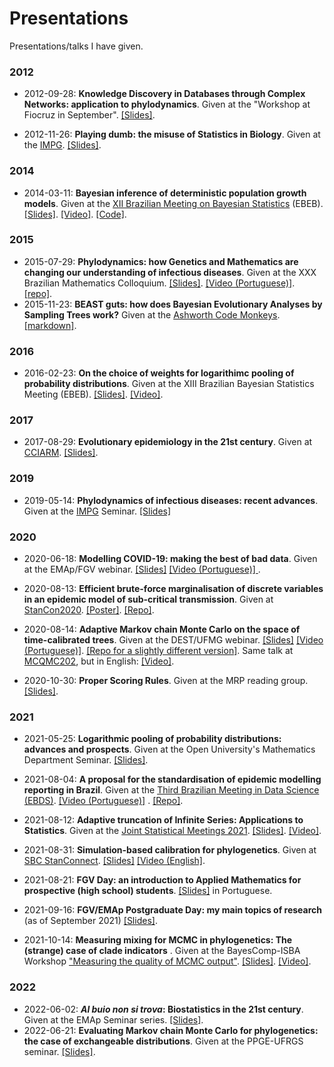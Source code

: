 # Presentations
Presentations/talks I have given.

### 2012

- 2012-09-28: **Knowledge Discovery in Databases through Complex Networks: application to phylodynamics**. Given at the "Workshop at Fiocruz in September". [[Slides]](https://github.com/maxbiostat/presentations/blob/master/PDF/Carvalho%20LMF__WaFiS%202012.pdf).

- 2012-11-26: **Playing dumb: the misuse of Statistics in Biology**. Given at the [IMPG](https://www.microbiologia.ufrj.br/portal/index.php/pt/). [[Slides]](https://github.com/maxbiostat/presentations/blob/master/PDF/BAD_PRACT.pdf).

### 2014
- 2014-03-11: **Bayesian inference of deterministic population growth models**. Given at the [XII Brazilian Meeting on Bayesian Statistics](https://www.ime.usp.br/~isbra/ebeb/ebeb2014/) (EBEB). [[Slides]](https://github.com/maxbiostat/presentations/blob/master/PDF/2014_Carvalho_EBEB.pdf). [[Video]](https://youtu.be/35ubhRoJLN0). [[Code]](https://github.com/maxbiostat/CODE/tree/master/BIDPGM).

### 2015

- 2015-07-29: **Phylodynamics: how Genetics and Mathematics are changing our understanding of infectious diseases**. Given at the XXX Brazilian Mathematics Colloquium. [[Slides]](https://github.com/maxbiostat/Colloquium_IMPA_2015/blob/master/lmcarvalho_phylo.pdf). [[Video (Portuguese)]](https://www.youtube.com/watch?v=xcXjh0CdkLA). [[repo]](https://github.com/maxbiostat/Colloquium_IMPA_2015/).
- 2015-11-23: **BEAST guts: how does Bayesian Evolutionary Analyses by Sampling Trees work?** Given at the [Ashworth Code Monkeys](https://github.com/AshworthCodeMonkeys/talks). [[markdown]](https://github.com/maxbiostat/CODE/blob/master/BEAST_guts/BEAST_guts.md).  

### 2016
- 2016-02-23: **On the choice of weights for logarithimc pooling of probability distributions**. Given at the XIII Brazilian Bayesian Statistics Meeting (EBEB). [[Slides]](https://github.com/maxbiostat/opinion_pooling/blob/master/presentations/EBEB_2016/PRESENTATION/lmcarvalho_etal_ebeb_2016.pdf). [[Video]](https://youtu.be/MGft1XnW3es?list=PL3T2Ppt4bgDJBiGZlan-qNY6PsLOGXdAB).     

### 2017
- 2017-08-29: **Evolutionary epidemiology in the 21st century**. Given at [CCIARM](http://www.lac.inpe.br/cciarm/). [[Slides]](https://github.com/maxbiostat/presentations/blob/master/PDF/2017_LMCarvalho_CCIARM.pdf).

### 2019
- 2019-05-14: **Phylodynamics of infectious diseases: recent advances**. Given at the [IMPG](https://www.microbiologia.ufrj.br/portal/index.php/pt/) Seminar. [[Slides]](https://github.com/maxbiostat/presentations/blob/master/PDF/2019_LMCarvalho_IMPG.pdf) 

### 2020
- 2020-06-18: **Modelling COVID-19: making the best of bad data**. Given at the EMAp/FGV webinar. [[Slides]](https://github.com/maxbiostat/presentations/blob/master/PDF/LMCarvalho_COVID19_modelling.pdf) [[Video (Portuguese)] ](https://www.youtube.com/watch?v=Wf6AiAsIR0Y&t=4543s).

- 2020-08-13: **Efficient brute-force marginalisation of discrete variables in an epidemic model of sub-critical transmission**. Given at [StanCon2020](https://mc-stan.org/events/stancon2020/). [[Poster]](https://github.com/maxbiostat/StanCon2020/blob/master/poster/poster.pdf). [[Repo]](https://github.com/maxbiostat/StanCon2020).

- 2020-08-14: **Adaptive Markov chain Monte Carlo on the space of time-calibrated trees**. Given at the DEST/UFMG webinar. [[Slides]](https://github.com/maxbiostat/presentations/blob/master/PDF/2020_LMCarvalho_MCM_Phylo.pdf)  [[Video (Portuguese)]](https://www.youtube.com/watch?v=CBp9K7dWLOU). [[Repo for a slightly different version]](https://github.com/maxbiostat/stats_seminar_2017). Same talk at [MCQMC202](https://mcqmc20.web.ox.ac.uk/), but in English: [[Video]](https://youtu.be/ozL-T4792EI).

- 2020-10-30: **Proper Scoring Rules**. Given at the MRP reading group. [[Slides]](https://github.com/maxbiostat/proper_scoring_rules/blob/master/proper_scoring_rules.pdf).  

### 2021
- 2021-05-25: **Logarithmic pooling of probability distributions: advances and prospects**. Given at the Open University's Mathematics Department Seminar. [[Slides]](https://github.com/maxbiostat/opinion_pooling/blob/master/presentations/open_university_2021/lmcarvalho_OpenUni_2021.pdf). 

- 2021-08-04: **A proposal for the standardisation of epidemic modelling reporting in Brazil**. Given at the [Third Brazilian Meeting in Data Science (EBDS)](https://evento.fgv.br/encontrodatascience/). [[Video (Portuguese)]](https://youtu.be/5AxC3UYfg2k?t=1478) .  [[Repo]](https://github.com/maxbiostat/EBDS_2021). 

- 2021-08-12: **Adaptive truncation of Infinite Series: Applications to Statistics**. Given at the [Joint Statistical Meetings 2021](https://ww2.amstat.org/meetings/jsm/2021/). [[Slides]](https://github.com/maxbiostat/presentations/blob/master/PDF/JSM_2021_longer.pdf). [[Video]](https://youtu.be/WfTUbD2krbU).  

- 2021-08-31: **Simulation-based calibration for phylogenetics**. Given at [SBC StanConnect](https://mc-stan.org/events/stanconnect_SBC/). [[Slides]](https://github.com/maxbiostat/presentations/blob/master/PDF/SBC_phylo_StanConnect2021.pdf) [[Video (English]](https://youtu.be/SbgAMkN18dA?t=5150). 

- 2021-08-21: **FGV Day: an introduction to Applied Mathematics for prospective (high school) students**. [[Slides]](https://github.com/maxbiostat/presentations/blob/master/PDF/2021_FGV_day.pdf) in Portuguese.

- 2021-09-16: **FGV/EMAp Postgraduate Day: my main topics of research** (as of September 2021) [[Slides]](https://github.com/maxbiostat/presentations/blob/master/PDF/EMAp_postgrad_2021.pdf).

- 2021-10-14: **Measuring mixing for MCMC in phylogenetics: The (strange) case of clade indicators** . Given at the BayesComp-ISBA Workshop ["Measuring the quality of MCMC output"](https://bayescomp-isba.github.io/measuringquality.html). [[Slides]](https://github.com/maxbiostat/presentations/blob/master/PDF/Phylo_MCMC_diagnostics.pdf). [[Video]](https://youtu.be/tZmwbjZKsCU?list=PLUaj_wLsosMQbSDOO6eHKSG9vZV0awBPx). 

### 2022

- 2022-06-02: **_Al buio non si trova_: Biostatistics in the 21st century**. Given at the EMAp Seminar series. [[Slides]](https://github.com/maxbiostat/presentations/blob/master/PDF/EMAp_postgrad_2022_LuizCarvalho.pdf).
- 2022-06-21: **Evaluating Markov chain Monte Carlo for phylogenetics: the case of exchangeable distributions**. Given at the PPGE-UFRGS seminar. [[Slides]](https://github.com/maxbiostat/presentations/blob/master/PDF/2022_validating_coalescent_presentation.pdf).
